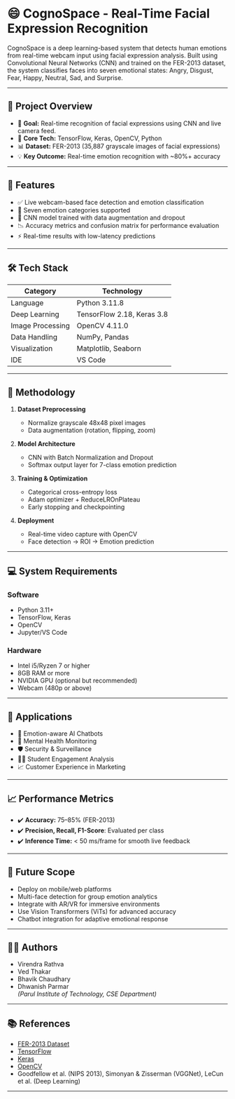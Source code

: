 # 😄 CognoSpace - Real-Time Facial Expression Recognition

CognoSpace is a deep learning-based system that detects human emotions from real-time webcam input using facial expression analysis. Built using Convolutional Neural Networks (CNN) and trained on the FER-2013 dataset, the system classifies faces into seven emotional states: Angry, Disgust, Fear, Happy, Neutral, Sad, and Surprise.

---

## 📌 Project Overview

- 🎯 **Goal:** Real-time recognition of facial expressions using CNN and live camera feed.
- 🤖 **Core Tech:** TensorFlow, Keras, OpenCV, Python
- 📊 **Dataset:** FER-2013 (35,887 grayscale images of facial expressions)
- 💡 **Key Outcome:** Real-time emotion recognition with ~80%+ accuracy

---

## 🧠 Features

- ✅ Live webcam-based face detection and emotion classification
- 🎯 Seven emotion categories supported
- 🧪 CNN model trained with data augmentation and dropout
- 📉 Accuracy metrics and confusion matrix for performance evaluation
- ⚡ Real-time results with low-latency predictions

---

## 🛠️ Tech Stack

| Category       | Technology            |
|----------------|------------------------|
| Language       | Python 3.11.8          |
| Deep Learning  | TensorFlow 2.18, Keras 3.8 |
| Image Processing | OpenCV 4.11.0        |
| Data Handling  | NumPy, Pandas          |
| Visualization  | Matplotlib, Seaborn    |
| IDE            | VS Code                |

---

## 🧪 Methodology

1. **Dataset Preprocessing**
   - Normalize grayscale 48x48 pixel images
   - Data augmentation (rotation, flipping, zoom)

2. **Model Architecture**
   - CNN with Batch Normalization and Dropout
   - Softmax output layer for 7-class emotion prediction

3. **Training & Optimization**
   - Categorical cross-entropy loss
   - Adam optimizer + ReduceLROnPlateau
   - Early stopping and checkpointing

4. **Deployment**
   - Real-time video capture with OpenCV
   - Face detection → ROI → Emotion prediction

---

## 💻 System Requirements

### Software
- Python 3.11+
- TensorFlow, Keras
- OpenCV
- Jupyter/VS Code

### Hardware
- Intel i5/Ryzen 7 or higher
- 8GB RAM or more
- NVIDIA GPU (optional but recommended)
- Webcam (480p or above)

---

## 🎯 Applications

- 💬 Emotion-aware AI Chatbots
- 🧠 Mental Health Monitoring
- 🛡️ Security & Surveillance
- 🧑‍🏫 Student Engagement Analysis
- 📈 Customer Experience in Marketing

---

## 📈 Performance Metrics

- ✔️ **Accuracy:** 75–85% (FER-2013)
- ✔️ **Precision, Recall, F1-Score**: Evaluated per class
- ✔️ **Inference Time:** < 50 ms/frame for smooth live feedback

---

## 🚀 Future Scope

- Deploy on mobile/web platforms
- Multi-face detection for group emotion analytics
- Integrate with AR/VR for immersive environments
- Use Vision Transformers (ViTs) for advanced accuracy
- Chatbot integration for adaptive emotional response

---

## 👨‍💻 Authors

- Virendra Rathva  
- Ved Thakar  
- Bhavik Chaudhary  
- Dhwanish Parmar  
*(Parul Institute of Technology, CSE Department)*

---

## 📚 References

- [FER-2013 Dataset](https://www.kaggle.com/datasets/msambare/fer2013)
- [TensorFlow](https://www.tensorflow.org/)
- [Keras](https://keras.io/)
- [OpenCV](https://opencv.org/)
- Goodfellow et al. (NIPS 2013), Simonyan & Zisserman (VGGNet), LeCun et al. (Deep Learning)

---

